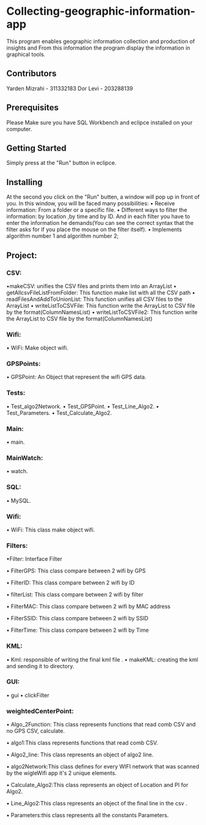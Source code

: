 # Collecting-geographic-information-app
This program enables geographic information collection and production of insights
and From this information the program display the information in graphical tools.

## Contributors
Yarden Mizrahi - 311332183
Dor Levi - 203288139

## Prerequisites
Please Make sure you have SQL Workbench and eclipce installed on your computer. 

## Getting Started
 Simply press at the "Run" button in eclipce.

## Installing
At the second you click on the "Run" butten, a window will pop up in front of you.
In this window, you will be faced many possibilities:
• Receive information: From a folder or a specific file.
• Different ways to filter the information: by location ,by time and by ID. And in each filter you have to enter the information he demands(You can see the correct syntax that the filter asks for if you place the mouse on the filter itself).
• Implements algorithm number 1 and algorithm number 2;

## Project:

### CSV:
•makeCSV: unifies the CSV files and prints them into an ArrayList
• getAllcsvFileListFromFolder: 
This function make list with all the CSV path
• readFilesAndAddToUnionList:
This function unifies all CSV files to the ArrayList
• writeListToCSVFile: This function write the ArrayList to CSV file by the format(ColumnNamesList)
• writeListToCSVFile2:
This function write the ArrayList to CSV file by the format(ColumnNamesList)

### Wifi:
• WiFi: Make object wifi. 

### GPSPoints:
• GPSPoint: An Object that represent the wifi GPS data.

### Tests:
• Test_algo2Network.
• Test_GPSPoint.
• Test_Line_Algo2.
• Test_Parameters.
• Test_Calculate_Algo2.

### Main:
• main.

### MainWatch:
• watch.

### SQL:
• MySQL.

### Wifi:
• WiFi: This class make object wifi.

### Filters:
•Filter: Interface Filter

• FilterGPS: This class compare between 2 wifi by GPS

• FilterID: This class compare between 2 wifi by ID

• filterList: This class compare between 2 wifi by filter

• FilterMAC: This class compare between 2 wifi by MAC address

• FilterSSID: This class compare between 2 wifi by SSID

• FilterTime: This class compare between 2 wifi by Time

### KML:
• Kml: responsible of writing the final kml file .
•	makeKML: creating the kml and sending it to directory.

### GUI:
• gui
• clickFilter

### weightedCenterPoint:
• Algo_2Function: This class represents functions that read comb CSV and no GPS CSV, calculate.

• algo1:This class represents functions that read comb CSV.

• Algo2_line:  This class represents an object of algo2 line.

• algo2Network:This class defines for every WIFI network that was scanned by the wigleWifi app it's 2 unique elements.

• Calculate_Algo2:This class represents an object of Location and PI for Algo2.

• Line_Algo2:This class represents an object of the final line in the csv .

• Parameters:this class represents all the constants Parameters.

